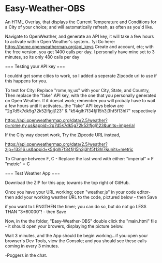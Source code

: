 # Easy-Weather-OBS
An HTML Overlay, that displays the Current Temperature and Conditions for a City of your choice; and will automatically refresh, as often as you'd like.


Navigate to OpenWeather, and generate an API key, it will take a few hours to activate within Open Weather's system.. fyi
Go here: https://home.openweathermap.org/api_keys
Create and account, etc; with the free version, you get 1400 calls per day. I personally have mine set to 3 minutes, so its only 480 calls per day


=== Testing your API key ===

I couldnt get some cities to work, so I added a seperate Zipcode url to use if this happens for you.

To test for City:
Replace "rome,ny,us" with your City, State, and Country,
Then replace the "fake" API key, with the one that you personally generated on Open Weather.
If it doesnt work; remember you will probaly have to wait a few hours until it activates...the "fake" API keys below are "2g7d5k7dk5g72k52lfjglj123" & "k54glh7f34fjl15h3j3hf5f13hl7" respectively 

https://api.openweathermap.org/data/2.5/weather?q=rome,ny,us&appid=2g7d5k7dk5g72k52lfjglj123&units=imperial

If the City way doesnt work, Try the Zipcode URL instead,

https://api.openweathermap.org/data/2.5/weather?zip=13316,us&appid=k54glh7f34fjl15h3j3hf5f13hl7&units=metric


To Change between F, C - Replace the last word with either:
"imperial" = F
"metric" = C


=== Test Weather App ===

Download the ZIP for this app; towards the top right of GitHub.

Once you have your URL working; open "weather.js" in your code editor- then add your working weather URL to the code, pictured below - then Save <br>

if you want to LENGTHEN the timer; you can do so, but do not go LESS THAN "3*60000"! - then Save <br>

Now, in the the folder, "Easy-Weather-OBS" double click the "main.html" file - it should open your browers, displaying the picture below. <br>

Wait 3 minutes, and the App should be begin working...if you open your browser's Dev Tools, view the Console; and you should see these calls coming in every 3 minutes.



-Poggers in the chat. 

